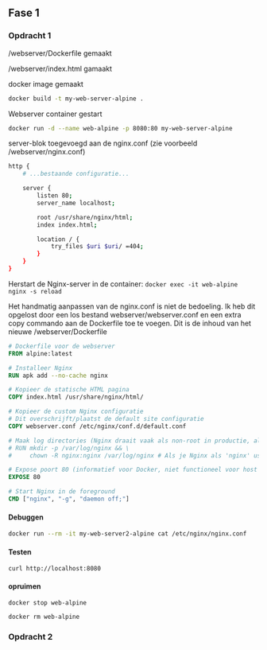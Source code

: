 ## Fase 1

### Opdracht 1
/webserver/Dockerfile gemaakt

/webserver/index.html gamaakt

docker image gemaakt

```bash
docker build -t my-web-server-alpine .
```

Webserver container gestart

```bash
docker run -d --name web-alpine -p 8080:80 my-web-server-alpine
```

server-blok toegevoegd aan de nginx.conf (zie voorbeeld /webserver/nginx.conf)

```bash
http {
    # ...bestaande configuratie...

    server {
        listen 80;
        server_name localhost;

        root /usr/share/nginx/html;
        index index.html;

        location / {
            try_files $uri $uri/ =404;
        }
    }
}
```

Herstart de Nginx-server in de container:
`docker exec -it web-alpine nginx -s reload`

Het handmatig aanpassen van de nginx.conf is niet de bedoeling. Ik heb dit opgelost door een los bestand webserver/webserver.conf en een extra copy commando aan de Dockerfile toe te voegen.
Dit is de inhoud van het nieuwe /webserver/Dockerfile

```dockerfile
# Dockerfile voor de webserver
FROM alpine:latest

# Installeer Nginx
RUN apk add --no-cache nginx

# Kopieer de statische HTML pagina
COPY index.html /usr/share/nginx/html/

# Kopieer de custom Nginx configuratie
# Dit overschrijft/plaatst de default site configuratie
COPY webserver.conf /etc/nginx/conf.d/default.conf

# Maak log directories (Nginx draait vaak als non-root in productie, alhoewel de default Alpine image het als root start)
# RUN mkdir -p /var/log/nginx && \
#     chown -R nginx:nginx /var/log/nginx # Als je Nginx als 'nginx' user zou draaien

# Expose poort 80 (informatief voor Docker, niet functioneel voor host mapping)
EXPOSE 80

# Start Nginx in de foreground
CMD ["nginx", "-g", "daemon off;"]

```
#### Debuggen

```bash
docker run --rm -it my-web-server2-alpine cat /etc/nginx/nginx.conf
```

#### Testen

`curl http://localhost:8080`

#### opruimen
`docker stop web-alpine`

`docker rm web-alpine`




### Opdracht 2